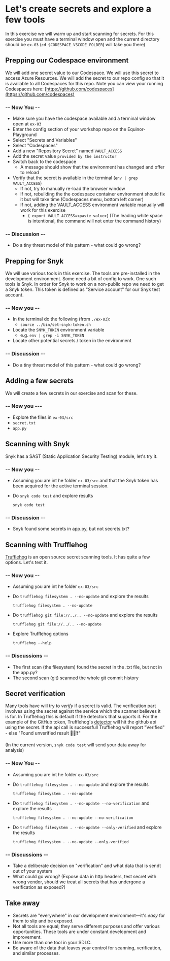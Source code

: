 # Let's create secrets and explore a few tools

In this exercise we will warm up and start scanning for secrets. For this exercise you must have a terminal window open and the current directory should be `ex-03` (`cd $CODESPACE_VSCODE_FOLDER`) will take you there)

## Prepping our Codespace environment

We will add one secret value to our Codespace. We will use this secret to access Azure Resources. We will add the secret to our repo config so that it is available to all Codespaces for this repo.
Note you can view your running Codespaces here: [https://github.com/codespaces](https://github.com/codespaces)

### -- Now You --

- Make sure you have the codespace available and a terminal window open at `ex-03`
- Enter the config section of your workshop repo on the Equinor-Playground
- Select "Secrets and Variables"
- Select "Codespaces"
- Add a new "Repository Secret" named `VAULT_ACCESS`
- Add the secret value `provided by the instructor`
- Switch back to the codespace
  - A message should show that the environment has changed and offer to reload
- Verify that the secret is available in the terminal (`env | grep VAULT_ACCESS`)
  - If not, try to manually re-load the browser window
  - If not, rebuilding the  the codespace container environment should fix it but will take time (Codespaces menu, bottom left corner)
  - If not, adding the VAULT_ACCESS environment variable manually will work for this exercise
    - (` export VAULT_ACCESS=<paste value>`) (The leading white space is intentional, the command will not enter the command history)

### -- Discussion --

- Do a tiny threat model of this pattern - what could go wrong?

## Prepping for Snyk

We will use various tools in this exercise. The tools are pre-installed in the development environment. Some need a bit of config to work. One such tools is Snyk. In order for Snyk to work on a non-public repo we need to get a Snyk token. This token is defined as "Service account" for our Snyk test account.

### -- Now you --

- In the terminal do the following (from `./ex-03`):
  - `source ../bin/set-snyk-token.sh `
- Locate the `SNYK_TOKEN` environment variable
  - e.g. `env | grep -i SNYK_TOKEN` 
- Locate other potential secrets / token in the environment

### -- Discussion --

- Do a tiny threat model of this pattern - what could go wrong?

## Adding a few secrets

We will create a few secrets in our exercise and scan for these.

### -- Now you ---

- Explore the files in `ex-03/src`
- `secret.txt`
- `app.py`

## Scanning with Snyk

Snyk has a SAST (Static Application Security Testing) module, let's try it.

### -- Now you --

- Assuming you are int he folder `ex-03/src` and that the Snyk token has been acquired for the active terminal session.
- Do `snyk code test` and explore results

  ```shell
  snyk code test
  ```

### -- Discussion --

- Snyk found some secrets in app.py, but not secrets.txt?

## Scanning with Trufflehog

[Trufflehog](https://github.com/trufflesecurity/trufflehog) is an open source secret scanning tools. It has quite a few options. Let's test it.

### -- Now you --

- Assuming you are int he folder `ex-03/src` 
- Do `trufflehog filesystem . --no-update` and explore the results

  ```shell
  trufflehog filesystem . --no-update
  ```

- Do `trufflehog git file://../.. --no-update` and explore the results

  ```shell
  trufflehog git file://../.. --no-update
  ```

- Explore Trufflehog options

  ```shell
  trufflehog --help
  ```

### -- Discussions --

- The first scan (the filesystem) found the secret in the .txt file, but not in the app.py?
- The second scan (git) scanned the whole git commit history

## Secret verification

Many tools have will try to *verify* if a secret is valid. The verification part involves using the secret against the service which the scanner believes it is for. In Trufflehog this is default if the detectors that supports it. For the example of the GitHub token, Trufflehog's [detector](https://github.com/trufflesecurity/trufflehog/blob/0d8c3335ed9321c2e198206f9279a31c8f2e3b67/pkg/detectors/github/v1/github_old.go#L109) will hit the github api using the secret. If the api call is successfull Trufflehog will report "Verified" - else "Found unverified result 🐷🔑❓"

(In the current version, `snyk code test` will send your data away for analysis)

### -- Now You --

- Assuming you are int he folder `ex-03/src` 
- Do `trufflehog filesystem . --no-update` and explore the results

  ```shell
  trufflehog filesystem . --no-update
  ```
- Do `trufflehog filesystem . --no-update --no-verification` and explore the results

  ```shell
  trufflehog filesystem . --no-update --no-verification
  ```
- Do `trufflehog filesystem . --no-update --only-verified` and explore the results

  ```shell
  trufflehog filesystem . --no-update --only-verified
  ```

### -- Discussions --

- Take a deliberate decision on "verification" and what data that is sendt out of your system
- What could go wrong? (Expose data in http headers, test secret with wrong vendor, should we treat all secrets that has undergone a verification as exposed?)

## Take away

- Secrets are "everywhere" in our development environment—it's *easy* for them to slip and be exposed.
- Not all tools are equal; they serve different purposes and offer various opportunities. These tools are under constant development and improvement.
- Use more than one tool in your SDLC.
- Be aware of the data that leaves your control for scanning, verification, and similar processes.
